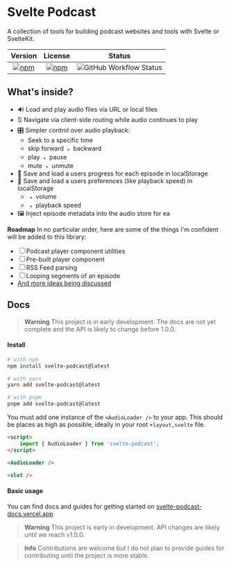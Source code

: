 # Svelte Podcast

A collection of tools for building podcast websites and tools with Svelte or SvelteKit.

|                                               Version                                               |                                               License                                               |                                                       Status                                                        |
| :-------------------------------------------------------------------------------------------------: | :-------------------------------------------------------------------------------------------------: | :-----------------------------------------------------------------------------------------------------------------: |
| [![npm](https://img.shields.io/npm/v/svelte-podcast)](https://www.npmjs.com/package/svelte-podcast) | [![npm](https://img.shields.io/npm/l/svelte-podcast)](https://www.npmjs.com/package/svelte-podcast) | ![GitHub Workflow Status](https://img.shields.io/github/actions/workflow/status/olliejt/svelte-podcast/publish.yml) |

## What's inside?

- 🔊 Load and play audio files via URL or local files
- 🔃 Navigate via client-side routing while audio continues to play
- 🎛️ Simpler control over audio playback:
  - Seek to a specific time
  - skip forward ﹢ backward
  - play ﹢ pause
  - mute ﹢ unmute
- 🛟 Save and load a users progress for each episode in localStorage
- 💾 Save and load a users preferences (like playback speed) in localStorage
  - ﹢ volume
  - ﹢ playback speed
- 🖼️ Inject episode metadata into the audio store for ea

**Roadmap**
In no particular order, here are some of the things I'm confident will be added to this library:

- ☐ Podcast player component utilities
- ☐ Pre-built player component
- ☐ RSS Feed parsing
- ☐ Looping segments of an episode
- [And more ideas being discussed](https://github.com/OllieJT/svelte-podcast/labels/feature)

## Docs

> **Warning**
> This project is in early development. The docs are not yet complete and the API is likely to change before 1.0.0.

#### Install

```bash
# with npm
npm install svelte-podcast@latest

# with yarn
yarn add svelte-podcast@latest

# with pnpm
pnpm add svelte-podcast@latest
```

You must add one instance of the `<AudioLoader />` to your app. This should be places as high as possible, ideally in your root `+layout,svelte` file.

```html
<script>
	import { AudioLoader } from 'svelte-podcast';
</script>

<AudioLoader />

<slot />
```

#### Basic usage

You can find docs and guides for getting started on [svelte-podcast-docs.vercel.app](https://svelte-podcast-docs.vercel.app/)

> **Warning**
> This project is early in development. API changes are likely until we reach v1.0.0.

> **Info**
> Contributions are welcome but I do not plan to provide guides for contributing until the project is more stable.
